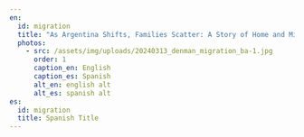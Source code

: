 ```yaml
---
en:
  id: migration
  title: "As Argentina Shifts, Families Scatter: A Story of Home and Migration"
  photos:
    - src: /assets/img/uploads/20240313_denman_migration_ba-1.jpg
      order: 1
      caption_en: English
      caption_es: Spanish
      alt_en: english alt
      alt_es: spanish alt
es:
  id: migration
  title: Spanish Title
---
```


